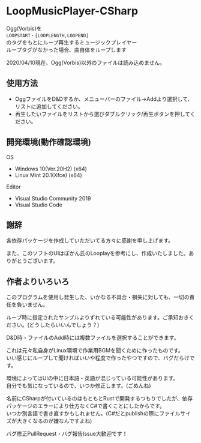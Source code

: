 # LoopMusicPlayer-CSharp
Ogg(Vorbis)を  
``LOOPSTART・[LOOPLENGTH,LOOPEND]``  
のタグをもとにループ再生するミュージックプレイヤー  
ループタグがなかった場合、曲自体をループします

2020/04/10現在、Ogg(Vorbis)以外のファイルは読み込めません。

## 使用方法
* OggファイルをD&Dするか、メニューバーのファイル→Addより選択して、リストに追加してください。
* 再生したいファイルをリストから選びダブルクリック/再生ボタンを押してください。

## 開発環境(動作確認環境)
OS
* Windows 10(Ver.20H2) (x64)  
* Linux Mint 20.1(Xfce) (x64)

Editor
* Visual Studio Community 2019  
* Visual Studio Code

## 謝辞
各依存パッケージを作成していただいてる方々に感謝を申し上げます。

また、このソフトのUIはぽかん氏のLooplayを参考にし、作成いたしました。ありがとうございます。

## 作者よりいろいろ
このプログラムを使用し発生した、いかなる不具合・損失に対しても、一切の責任を負いません。

ループ時に指定されたサンプルよりずれている可能性があります。ご承知おきください。(どうしたらいいんでしょう？)

D&D時・ファイルのAdd時には複数ファイルを選択することができます。

これは元々私自身がLinux環境で作業用BGMを聞くために作ったものです。  
いい感じにループして聞ければいいや程度で作ったやつですので、バグだらけです。

環境によってはUIの中に日本語・英語が混じっている可能性があります。  
自分でも気になっているので、いつか修正します。(ごめんね)

名前にCSharpが付いているのはもともとRustで開発するつもりでしたが、依存パッケージのエラーにより仕方なくC#で書くことにしたからです。  
いつか別言語で書き直すかもしれません。(C#だとpublishの際にファイルサイズが大きくなるのが嫌なんですよね)

バグ修正PullRequest・バグ報告Issue大歓迎です！

